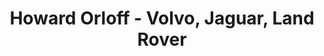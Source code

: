 ---
title: "Howard Orloff - Volvo, Jaguar, Land Rover"
url: /chicago/howard-orloff-volvo-jaguar-land-rover/
shop: Autohaus
---